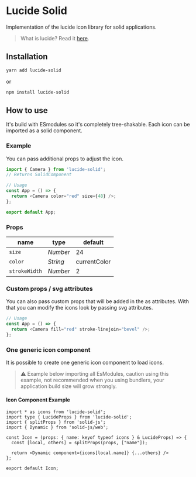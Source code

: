 # Lucide Solid

Implementation of the lucide icon library for solid applications.

> What is lucide? Read it [here](https://github.com/lucide-icons/lucide#what-is-lucide).

## Installation

```sh
yarn add lucide-solid
```

or

```sh
npm install lucide-solid
```

## How to use

It's build with ESmodules so it's completely tree-shakable.
Each icon can be imported as a solid component.

### Example

You can pass additional props to adjust the icon.

```js
import { Camera } from 'lucide-solid';
// Returns SolidComponent

// Usage
const App = () => {
  return <Camera color="red" size={48} />;
};

export default App;
```

### Props

| name          | type     | default      |
| ------------- | -------- | ------------ |
| `size`        | _Number_ | 24           |
| `color`       | _String_ | currentColor |
| `strokeWidth` | _Number_ | 2            |

### Custom props / svg attributes

You can also pass custom props that will be added in the as attributes. With that you can modify the icons look by passing svg attributes.

```js
// Usage
const App = () => {
  return <Camera fill="red" stroke-linejoin="bevel" />;
};
```

### One generic icon component

It is possible to create one generic icon component to load icons.

> :warning: Example below importing all EsModules, caution using this example, not recommended when you using bundlers, your application build size will grow strongly.

#### Icon Component Example

```tsx
import * as icons from 'lucide-solid';
import type { LucideProps } from 'lucide-solid';
import { splitProps } from 'solid-js';
import { Dynamic } from 'solid-js/web';

const Icon = (props: { name: keyof typeof icons } & LucideProps) => {
  const [local, others] = splitProps(props, ["name"]);

  return <Dynamic component={icons[local.name]} {...others} />
};

export default Icon;
```
